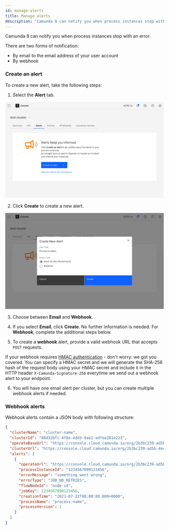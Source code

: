 ```yaml
---
id: manage-alerts
title: Manage alerts
description: "Camunda 8 can notify you when process instances stop with an error."
---
```


Camunda 8 can notify you when process instances stop with an error.

There are two forms of notification:

- By email to the email address of your user account
- By webhook

### Create an alert

To create a new alert, take the following steps:

1. Select the **Alert** tab.

![cluster-details](./img/cluster-detail-alerts.png)

2. Click **Create** to create a new alert.

![create-alert](./img/cluster-detail-create-alert.png)

3. Choose between **Email** and **Webhook**.

4. If you select **Email**, click **Create**. No further information is needed. For **Webhook**, complete the additional steps below.

5. To create a **webhook** alert, provide a valid webhook URL that accepts `POST` requests.

If your webhook requires [HMAC authentication](https://en.wikipedia.org/wiki/HMAC) - don't worry: we got you covered. You can specify a HMAC secret and we will generate the SHA-256 hash of the request body using your HMAC secret and include it in the HTTP header `X-Camunda-Signature-256` everytime we send out a webhook alert to your endpoint.

6. You will have one email alert per cluster, but you can create multiple webhook alerts if needed.

### Webhook alerts

Webhook alerts contain a JSON body with following structure:

```json
{
  "clusterName": "cluster-name",
  "clusterId": "88d32bfc-4f8e-4dd3-9ae2-adfee281e223",
  "operateBaseUrl": "https://console.cloud.camunda.io/org/2b3bc239-ad5b-4eef-80e0-6ef5139ed66a/cluster/88d32bfc-4f8e-4dd3-9ae2-adfee281e223/operate",
  "clusterUrl": "https://console.cloud.camunda.io/org/2b3bc239-ad5b-4eef-80e0-6ef5139ed66a/cluster/88d32bfc-4f8e-4dd3-9ae2-adfee281e223",
  "alerts": [
    {
      "operateUrl": "https://console.cloud.camunda.io/org/2b3bc239-ad5b-4eef-80e0-6ef5139ed66a/cluster/88d32bfc-4f8e-4dd3-9ae2-adfee281e223/operate/#/instances/2251799829404548",
      "processInstanceId": "1234567890123456",
      "errorMessage": "something went wrong",
      "errorType": "JOB_NO_RETRIES",
      "flowNodeId": "node-id",
      "jobKey": 1234567890123456,
      "creationTime": "2021-07-22T08:00:00.000+0000",
      "processName": "process-name",
      "processVersion": 1
    }
  ]
}
```
